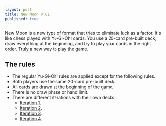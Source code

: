 ```yaml
---
layout: post
title: New Moon v.01
published: true
---
```

New Moon is a new type of format that tries to eliminate luck as a factor. It's like chess played with Yu-Gi-Oh! cards. You use a 20-card pre-built deck, draw everything at the beginning, and try to play your cards in the right order. Truly a new way to play the game.

## The rules
* The regular Yu-Gi-Oh! rules are applied except for the following rules.
* Both players use the same 20-card pre-built deck.
* All cards are drawn at the beginning of the game.
* There is no draw phase or hand limit.
* There are different iterations with their own decks.
	* [Iteration 1](https://www.duelingbook.com/deck?id=2551996).
	* [Iteration 2](https://www.duelingbook.com/deck?id=2555419).
	* [Iteration 3](https://www.duelingbook.com/deck?id=2584535).
	* [Iteration 4](https://www.duelingbook.com/deck?id=2631759).
